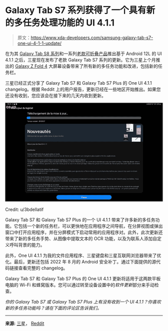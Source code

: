 # Galaxy Tab S7 系列获得了一个具有新的多任务处理功能的 UI 4.1.1

> 原文：<https://www.xda-developers.com/samsung-galaxy-tab-s7-one-ui-4-1-1-update/>

在为其 [Galaxy Tab S8 系列](https://www.xda-developers.com/one-ui-android-12l-galaxy-tab-s8-series/)和一系列[老款可折叠产品](https://www.xda-developers.com/samsung-one-ui-4-1-1-android-12l-older-foldables/)推出基于 Android 12L 的 UI 4.1.1 之后，三星现在发布了老款 Galaxy Tab S7 系列的更新。它为三星上个月推出的 [Galaxy Z Fold 4](https://www.xda-developers.com/samsung-galaxy-z-fold-4-review/) 大屏幕设备带来了所有新的多任务功能和改进，包括新的任务栏。

三星已经正式分享了 Galaxy Tab S7 和 Galaxy Tab S7 Plus 的 One UI 4.1.1 changelog。根据 Reddit 上的用户报告，更新已经在一些地区开始推出。如果您还没有收到，您应该会在接下来的几天内收到更新。

 <picture>![Samsung Galaxy Tab S7 Plus One UI 4.1.1 changelog.](img/318843a2fb3f8e38f4825e0dae7a42ce.png)</picture> 

Credit: u/3bdellatif

Galaxy Tab S7 和 Galaxy Tab S7 Plus 的一个 UI 4.1.1 带来了许多新的多任务功能。它包括一个新的任务栏，可以更快地在应用程序之间导航，在分屏视图或弹出窗口中打开应用程序，并在分屏模式下启动常用的应用程序对。此外，此次更新还带来了新的多任务手势、从图像中提取文本的 OCR 功能，以及为联系人添加自定义呼叫背景的能力。

此外，One UI 4.1.1 为我的文件应用程序、三星键盘和三星互联网浏览器带来了优化。最后，更新还包括 2022 年 8 月的 Android 安全补丁。通过下面提供的源代码链接查看完整的 changelog。

Galaxy Tab S7 和 Galaxy Tab S7 Plus 的 One UI 4.1.1 更新将适用于这两款平板电脑的 Wi-Fi 和蜂窝版本。您可以通过转至设备设置中的*软件更新*部分来手动检查。

*你的 Galaxy Tab S7 或 Galaxy Tab S7 Plus 上有没有收到一个 UI 4.1.1？你喜欢新的多任务功能吗？请在下面的评论区告诉我们。*

* * *

**来源:** [三星](https://doc.samsungmobile.com/SM-T976B/XEF/doc.html)， [Reddit](https://www.reddit.com/r/GalaxyTab/comments/x6afnw/just_got_one_ui_411_on_my_tab_s7_plus/)